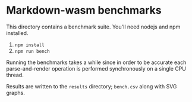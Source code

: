 # Markdown-wasm benchmarks

This directory contains a benchmark suite.
You'll need nodejs and npm installed.

1. `npm install`
2. `npm run bench`

Running the benchmarks takes a while since in order to be accurate each parse-and-render
operation is performed synchronously on a single CPU thread.

Results are written to the `results` directory; `bench.csv` along with SVG graphs.
